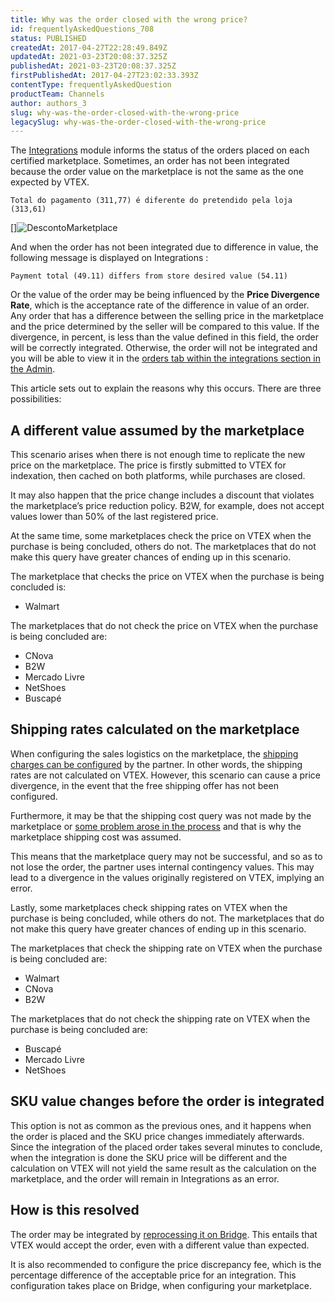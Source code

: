 ```yaml
---
title: Why was the order closed with the wrong price?
id: frequentlyAskedQuestions_708
status: PUBLISHED
createdAt: 2017-04-27T22:28:49.849Z
updatedAt: 2021-03-23T20:08:37.325Z
publishedAt: 2021-03-23T20:08:37.325Z
firstPublishedAt: 2017-04-27T23:02:33.393Z
contentType: frequentlyAskedQuestion
productTeam: Channels
author: authors_3
slug: why-was-the-order-closed-with-the-wrong-price
legacySlug: why-was-the-order-closed-with-the-wrong-price
---
```


The [Integrations](/en/tutorial/checking-integrations-in-bridge) module informs the status of the orders placed on each certified marketplace. Sometimes, an order has not been integrated because the order value on the marketplace is not the same as the one expected by VTEX. 

`Total do pagamento (311,77) é diferente do pretendido pela loja (313,61)`

[]![DescontoMarketplace](//images.contentful.com/alneenqid6w5/1HmHmw1xTCCe2uc4KWqGio/07fcec1e79b19410f460439419c19178/DescontoMarketplace.png)

And when the order has not been integrated due to difference in value, the following message is displayed on Integrations :

`Payment total (49.11) differs from store desired value (54.11)`

Or the value of the order may be being influenced by the **Price Divergence Rate**, which is the acceptance rate of the difference in value of an order. Any order that has a difference between the selling price in the marketplace and the price determined by the seller will be compared to this value. If the divergence, in percent, is less than the value defined in this field, the order will be correctly integrated. Otherwise, the order will not be integrated and you will be able to view it in the [orders tab within the integrations section in the Admin](https://help.vtex.com/en/tutorial/checking-integrations-in-bridge).

This article sets out to explain the reasons why this occurs. There are three possibilities:

## A different value assumed by the marketplace

This scenario arises when there is not enough time to replicate the new price on the marketplace. The price is firstly submitted to VTEX for indexation, then cached on both platforms, while purchases are closed.

It may also happen that the price change includes a discount that violates the marketplace’s price reduction policy. B2W, for example, does not accept values lower than 50% of the last registered price.

At the same time, some marketplaces check the price on VTEX when the purchase is being concluded, others do not. The marketplaces that do not make this query have greater chances of ending up in this scenario.

The marketplace that checks the price on VTEX when the purchase is being concluded is:

- Walmart

The marketplaces that do not check the price on VTEX when the purchase is being concluded are:

- CNova
- B2W
- Mercado Livre
- NetShoes
- Buscapé

## Shipping rates calculated on the marketplace

When configuring the sales logistics on the marketplace, the [shipping charges can be configured](/en/tutorial/configuring-logistics-for-a-marketplace) by the partner. In other words, the shipping rates are not calculated on VTEX. However, this scenario can cause a price divergence, in the event that the free shipping offer has not been configured.

Furthermore, it may be that the shipping cost query was not made by the marketplace or [some problem arose in the process](/en/faq/why-was-the-order-closed-when-there-was-no-stock) and that is why the marketplace shipping cost was assumed.

This means that the marketplace query may not be successful, and so as to not lose the order, the partner uses internal contingency values. This may lead to a divergence in the values originally registered on VTEX, implying an error.

Lastly, some marketplaces check shipping rates on VTEX when the purchase is being concluded, while others do not. The marketplaces that do not make this query have greater chances of ending up in this scenario.

The marketplaces that check the shipping rate on VTEX when the purchase is being concluded are:

- Walmart
- CNova
- B2W

The marketplaces that do not check the shipping rate on VTEX when the purchase is being concluded are:

- Buscapé
- Mercado Livre
- NetShoes

## SKU value changes before the order is integrated

This option is not as common as the previous ones, and it happens when the order is placed and the SKU price changes immediately afterwards. Since the integration of the placed order takes several minutes to conclude, when the integration is done the SKU price will be different and the calculation on VTEX will not yield the same result as the calculation on the marketplace, and the order will remain in Integrations as an error.

## How is this resolved

The order may be integrated by [reprocessing it on Bridge](/en/tutorial/checking-integrations-in-bridge). This entails that VTEX would accept the order, even with a different value than expected.

It is also recommended to configure the price discrepancy fee, which is the percentage difference of the acceptable price for an integration. This configuration takes place on Bridge, when configuring your marketplace.
